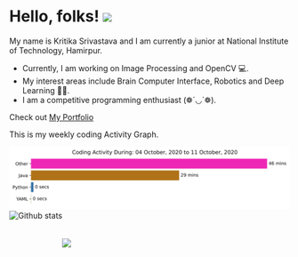 # Hello, folks! <img src="https://raw.githubusercontent.com/MartinHeinz/MartinHeinz/master/wave.gif" width="30px">
My name is Kritika Srivastava and I am currently a junior at National Institute of Technology, Hamirpur.
- Currently, I am working on Image Processing and OpenCV 💻. 
- My interest areas include Brain Computer Interface, Robotics and Deep Learning 👩‍💻. 
- I am a competitive programming enthusiast (❁´◡`❁).

Check out [My Portfolio ](https://kritika-srivastava.github.io/)

 This is my weekly coding Activity Graph.
&nbsp;

 <img src=https://github.com/kritika-srivastava/kritika-srivastava/blob/master/images/stat.svg> 

<img align="left" height="200px" src="https://github-readme-stats.vercel.app/api?username=kritika-srivastava&show_icons=true&count_private=true&title_color=e6005c" alt="Github stats" />

# ![](https://komarev.com/ghpvc/?username=kritika-srivastava&color=green)
